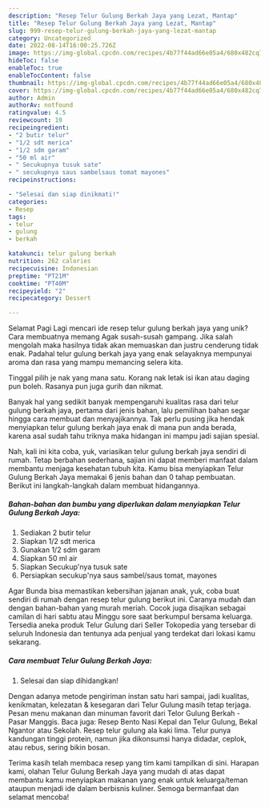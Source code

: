 ```yaml
---
description: "Resep Telur Gulung Berkah Jaya yang Lezat, Mantap"
title: "Resep Telur Gulung Berkah Jaya yang Lezat, Mantap"
slug: 999-resep-telur-gulung-berkah-jaya-yang-lezat-mantap
category: Uncategorized
date: 2022-08-14T16:00:25.726Z
image: https://img-global.cpcdn.com/recipes/4b77f44ad66e05a4/680x482cq70/telur-gulung-berkah-jaya-foto-resep-utama.jpg
hideToc: false
enableToc: true
enableTocContent: false
thumbnail: https://img-global.cpcdn.com/recipes/4b77f44ad66e05a4/680x482cq70/telur-gulung-berkah-jaya-foto-resep-utama.jpg
cover: https://img-global.cpcdn.com/recipes/4b77f44ad66e05a4/680x482cq70/telur-gulung-berkah-jaya-foto-resep-utama.jpg
author: Admin
authorAv: notfound
ratingvalue: 4.5
reviewcount: 19
recipeingredient:
- "2 butir telur"
- "1/2 sdt merica"
- "1/2 sdm garam"
- "50 ml air"
- " Secukupnya tusuk sate"
- " secukupnya saus sambelsaus tomat mayones"
recipeinstructions:

- "Selesai dan siap dinikmati!"
categories:
- Resep
tags:
- telur
- gulung
- berkah

katakunci: telur gulung berkah 
nutrition: 262 calories
recipecuisine: Indonesian
preptime: "PT21M"
cooktime: "PT40M"
recipeyield: "2"
recipecategory: Dessert

---
```



Selamat Pagi Lagi mencari ide resep telur gulung berkah jaya yang unik? Cara membuatnya memang Agak susah-susah gampang. Jika salah mengolah maka hasilnya tidak akan memuaskan dan justru cenderung tidak enak. Padahal telur gulung berkah jaya yang enak selayaknya mempunyai aroma dan rasa yang mampu memancing selera kita.


Tinggal pilih je nak yang mana satu. Korang nak letak isi ikan atau daging pun boleh. Rasanya pun juga gurih dan nikmat.

Banyak hal yang sedikit banyak mempengaruhi kualitas rasa dari telur gulung berkah jaya, pertama dari jenis bahan, lalu pemilihan bahan segar hingga cara membuat dan menyajikannya. Tak perlu pusing jika hendak menyiapkan telur gulung berkah jaya enak di mana pun anda berada, karena asal sudah tahu triknya maka hidangan ini mampu jadi sajian spesial.


Nah, kali ini kita coba, yuk, variasikan telur gulung berkah jaya sendiri di rumah. Tetap berbahan sederhana, sajian ini dapat memberi manfaat dalam membantu menjaga kesehatan tubuh kita. Kamu bisa menyiapkan Telur Gulung Berkah Jaya memakai 6 jenis bahan dan 0 tahap pembuatan. Berikut ini langkah-langkah dalam membuat hidangannya.

<!--inarticleads1-->

##### Bahan-bahan dan bumbu yang diperlukan dalam menyiapkan Telur Gulung Berkah Jaya:

1. Sediakan 2 butir telur
1. Siapkan 1/2 sdt merica
1. Gunakan 1/2 sdm garam
1. Siapkan 50 ml air
1. Siapkan  Secukup&#39;nya tusuk sate
1. Persiapkan  secukup&#39;nya saus sambel/saus tomat, mayones


Agar Bunda bisa memastikan kebersihan jajanan anak, yuk, coba buat sendiri di rumah dengan resep telur gulung berikut ini. Caranya mudah dan dengan bahan-bahan yang murah meriah. Cocok juga disajikan sebagai camilan di hari sabtu atau Minggu sore saat berkumpul bersama keluarga. Tersedia aneka produk Telur Gulung dari Seller Tokopedia yang tersebar di seluruh Indonesia dan tentunya ada penjual yang terdekat dari lokasi kamu sekarang. 

<!--inarticleads2-->

##### Cara membuat Telur Gulung Berkah Jaya:


1. Selesai dan siap dihidangkan!

Dengan adanya metode pengiriman instan satu hari sampai, jadi kualitas, kenikmatan, kelezatan &amp; kesegaran dari Telur Gulung masih tetap terjaga. Pesan menu makanan dan minuman favorit dari Telor Gulung Berkah - Pasar Manggis. Baca juga: Resep Bento Nasi Kepal dan Telur Gulung, Bekal Ngantor atau Sekolah. Resep telur gulung ala kaki lima. Telur punya kandungan tinggi protein, namun jika dikonsumsi hanya didadar, ceplok, atau rebus, sering bikin bosan. 

Terima kasih telah membaca resep yang tim kami tampilkan di sini. Harapan kami, olahan Telur Gulung Berkah Jaya yang mudah di atas dapat membantu kamu menyiapkan makanan yang enak untuk keluarga/teman ataupun menjadi ide dalam berbisnis kuliner. Semoga bermanfaat dan selamat mencoba!
